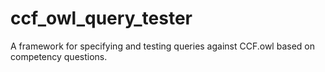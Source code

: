# ccf_owl_query_tester
A framework for specifying and testing queries against CCF.owl based on competency questions.
